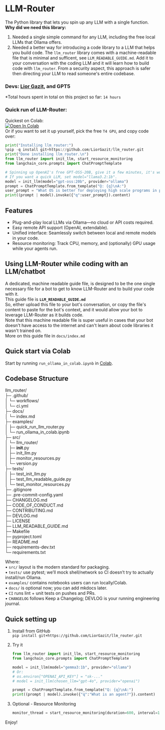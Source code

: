 # LLM-Router
The Python library that lets you spin up any LLM with a single function.  
**Why did we need this library:**  
1. Needed a single simple command for any LLM, including the free local LLMs that Ollama offers.  
2. Needed a better way for introducing a code library to a LLM that helps you build code. The `llm_router` library comes with a machine-readable file that is minimal and sufficent, see `LLM_READABLE_GUIDE.md`. 
   Add it to your conversation with the coding LLM and it will learn how to build code with `llm_router`. From a security aspect, this approach is safer then directing your LLM to read someone's entire codebase.  

### Devs: [Lior Gazit](https://github.com/LiorGazit), and GPT5  
*Total hours spent in total on this project so far: `14 hours`   

### Quick run of LLM-Router:  
Quickest on Colab:  
<a target="_blank" href="https://colab.research.google.com/github/LiorGazit/llm_router/blob/main/examples/quick_run_llm_router.ipynb">
  <img src="https://colab.research.google.com/assets/colab-badge.svg" alt="Open In Colab"/>
</a>  
Or if you want to set it up yourself, pick the free `T4 GPU`, and copy code over:    
```python
print("Installing llm_router:")
%pip -q install git+https://github.com/LiorGazit/llm_router.git 
print("Done installing llm_router.\n")
from llm_router import init_llm, start_resource_monitoring
from langchain_core.prompts import ChatPromptTemplate

# Spinning up OpenAI's free GPT-OSS-20B, give it a few minutes, it's worth it.
# If you want a quick LLM, set model="llama3.2:1b".
model = init_llm(model="gpt-oss:20b", provider="ollama")
prompt = ChatPromptTemplate.from_template("Q: {q}\nA:")
user_prompt = "What OS is better for deploying high scale programs in production? Linux, or Windows?"
print((prompt | model).invoke({"q":user_prompt}).content)
```

## Features
- Plug-and-play local LLMs via Ollama—no cloud or API costs required.  
- Easy remote API support (OpenAI, extendable).  
- Unified interface: Seamlessly switch between local and remote models in your code.  
- Resource monitoring: Track CPU, memory, and (optionally) GPU usage while your agents run.  

## Using LLM-Router while coding with an LLM/chatbot  
A dedicated, machine readable guide file, is designed to be the one single necessary file for a bot to get to know LLM-Router and to build your code with it.  
This guide file is **`LLM_READABLE_GUIDE.md`**   
So, either upload this file to your bot's conversation, or copy the file's content to paste for the bot's context, and it would allow your bot to leverage LLM-Router as it builds code.  
Note that this machine readable file is super useful in cases that your bot doesn't have access to the internet and can't learn about code libraries it wasn't trained on.  
More on this guide file in `docs/index.md`  

## Quick start via Colab
Start by running `run_ollama_in_colab.ipynb` in [Colab](https://colab.research.google.com/github/LiorGazit/llm_router/blob/main/examples/run_ollama_in_colab.ipynb).  

## Codebase Structure  
llm_router/  
├─ .github/  
│  └─ workflows/  
│     └─ ci.yml  
├─ docs/  
│  └─ index.md  
├─ examples/  
│  ├─ quick_run_llm_router.py  
│  └─ run_ollama_in_colab.ipynb  
├─ src/  
│  └─ llm_router/  
│     ├─ __init__.py  
│     ├─ init_llm.py   
│     ├─ monitor_resources.py  
│     └─ version.py   
├─ tests/  
│  ├─ test_init_llm.py  
│  ├─ test_llm_readable_guide.py  
│  └─ test_monitor_resources.py  
├─ .gitignore  
├─ .pre-commit-config.yaml  
├─ CHANGELOG.md  
├─ CODE_OF_CONDUCT.md  
├─ CONTRIBUTING.md  
├─ DEVLOG.md  
├─ LICENSE  
├─ LLM_READABLE_GUIDE.md   
├─ Makefile            
├─ pyproject.toml  
├─ README.md  
├─ requirements-dev.txt      
└─ requirements.txt   

Where:  
• `src/` layout is the modern standard for packaging.  
• `tests/` use pytest; we’ll mock shell/network so CI doesn’t try to actually install/run Ollama.  
• `examples/` contains notebooks users can run locally/Colab.  
• `docs/` is optional now; you can add mkdocs later.  
• `CI` runs lint + unit tests on pushes and PRs.  
• `CHANGELOG` follows Keep a Changelog; DEVLOG is your running engineering journal.  

## Quick setting up  
1. Install from GitHub    
`pip install git+https://github.com/LiorGazit/llm_router.git`  

2. Try it  
    ```python
    from llm_router import init_llm, start_resource_monitoring
    from langchain_core.prompts import ChatPromptTemplate

    model = init_llm(model="gemma3:1b", provider="ollama")
    # Or:
    # os.environ["OPENAI_API_KEY"] = "sk-..."
    # model = init_llm(chosen_llm="gpt-4o", provider="openai")

    prompt = ChatPromptTemplate.from_template("Q: {q}\nA:")
    print((prompt | model).invoke({"q":"What is an agent?"}).content)
    ```

 3. Optional - Resource Monitoring
    ```python
    monitor_thread = start_resource_monitoring(duration=600, interval=10)
    ```

Enjoy!